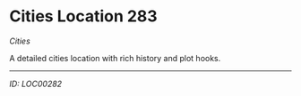 # Cities Location 283

*Cities*

A detailed cities location with rich history and plot hooks.

---
*ID: LOC00282*